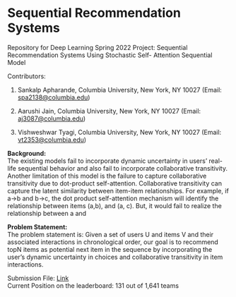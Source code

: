 # Sequential Recommendation Systems
Repository for Deep Learning Spring 2022 Project: Sequential Recommendation Systems Using Stochastic Self- Attention Sequential Model

Contributors:
1.  Sankalp Apharande, Columbia University, New York, NY 10027 (Email: spa2138@columbia.edu)

2.  Aarushi Jain, Columbia University, New York, NY 10027 (Email: aj3087@columbia.edu)

3.  Vishweshwar Tyagi, Columbia University, New York, NY 10027 (Email: vt2353@columbia.edu)
    
    
    
**Background:**  
     The existing models fail to incorporate dynamic uncertainty in users’ real-life sequential behavior and also fail to incorporate collaborative transitivity. Another limitation of this model is the failure
to capture collaborative transitivity due to dot-product self-attention. Collaborative transitivity can capture the latent similarity between item-item relationships. For example, if a->b and b->c, the dot
product self-attention mechanism will identify the relationship between items (a,b), and (a, c). But, it would fail to realize the relationship between a and
    
**Problem Statement:**  
     The problem statement is: Given a set of users U and items V and their associated interactions in chronological order, our goal is to recommend topN items as potential next item in the sequence
by incorporating the user’s dynamic uncertainty in choices and collaborative transitivity in item interactions.


Submission File: [Link](https://drive.google.com/file/d/1givFdmx_80EWB2KGFIPFXpaGXo2G_i8t/view?usp=sharing)  
Current Position on the leaderboard: 131 out of 1,641 teams

